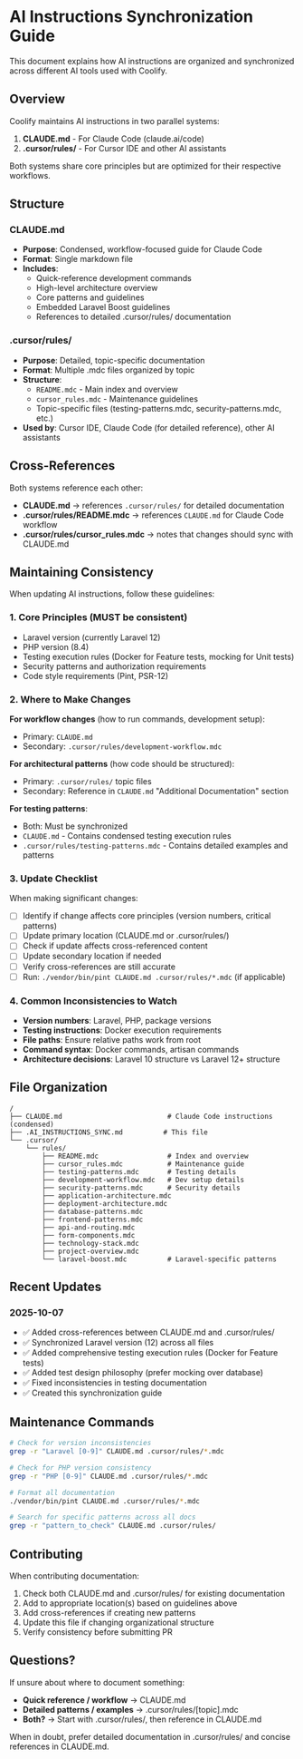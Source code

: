 # AI Instructions Synchronization Guide

This document explains how AI instructions are organized and synchronized across different AI tools used with Coolify.

## Overview

Coolify maintains AI instructions in two parallel systems:

1. **CLAUDE.md** - For Claude Code (claude.ai/code)
2. **.cursor/rules/** - For Cursor IDE and other AI assistants

Both systems share core principles but are optimized for their respective workflows.

## Structure

### CLAUDE.md

- **Purpose**: Condensed, workflow-focused guide for Claude Code
- **Format**: Single markdown file
- **Includes**:
  - Quick-reference development commands
  - High-level architecture overview
  - Core patterns and guidelines
  - Embedded Laravel Boost guidelines
  - References to detailed .cursor/rules/ documentation

### .cursor/rules/

- **Purpose**: Detailed, topic-specific documentation
- **Format**: Multiple .mdc files organized by topic
- **Structure**:
  - `README.mdc` - Main index and overview
  - `cursor_rules.mdc` - Maintenance guidelines
  - Topic-specific files (testing-patterns.mdc, security-patterns.mdc, etc.)
- **Used by**: Cursor IDE, Claude Code (for detailed reference), other AI assistants

## Cross-References

Both systems reference each other:

- **CLAUDE.md** → references `.cursor/rules/` for detailed documentation
- **.cursor/rules/README.mdc** → references `CLAUDE.md` for Claude Code workflow
- **.cursor/rules/cursor_rules.mdc** → notes that changes should sync with CLAUDE.md

## Maintaining Consistency

When updating AI instructions, follow these guidelines:

### 1. Core Principles (MUST be consistent)

- Laravel version (currently Laravel 12)
- PHP version (8.4)
- Testing execution rules (Docker for Feature tests, mocking for Unit tests)
- Security patterns and authorization requirements
- Code style requirements (Pint, PSR-12)

### 2. Where to Make Changes

**For workflow changes** (how to run commands, development setup):

- Primary: `CLAUDE.md`
- Secondary: `.cursor/rules/development-workflow.mdc`

**For architectural patterns** (how code should be structured):

- Primary: `.cursor/rules/` topic files
- Secondary: Reference in `CLAUDE.md` "Additional Documentation" section

**For testing patterns**:

- Both: Must be synchronized
- `CLAUDE.md` - Contains condensed testing execution rules
- `.cursor/rules/testing-patterns.mdc` - Contains detailed examples and patterns

### 3. Update Checklist

When making significant changes:

- [ ] Identify if change affects core principles (version numbers, critical patterns)
- [ ] Update primary location (CLAUDE.md or .cursor/rules/)
- [ ] Check if update affects cross-referenced content
- [ ] Update secondary location if needed
- [ ] Verify cross-references are still accurate
- [ ] Run: `./vendor/bin/pint CLAUDE.md .cursor/rules/*.mdc` (if applicable)

### 4. Common Inconsistencies to Watch

- **Version numbers**: Laravel, PHP, package versions
- **Testing instructions**: Docker execution requirements
- **File paths**: Ensure relative paths work from root
- **Command syntax**: Docker commands, artisan commands
- **Architecture decisions**: Laravel 10 structure vs Laravel 12+ structure

## File Organization

```
/
├── CLAUDE.md                          # Claude Code instructions (condensed)
├── .AI_INSTRUCTIONS_SYNC.md          # This file
└── .cursor/
    └── rules/
        ├── README.mdc                 # Index and overview
        ├── cursor_rules.mdc           # Maintenance guide
        ├── testing-patterns.mdc       # Testing details
        ├── development-workflow.mdc   # Dev setup details
        ├── security-patterns.mdc      # Security details
        ├── application-architecture.mdc
        ├── deployment-architecture.mdc
        ├── database-patterns.mdc
        ├── frontend-patterns.mdc
        ├── api-and-routing.mdc
        ├── form-components.mdc
        ├── technology-stack.mdc
        ├── project-overview.mdc
        └── laravel-boost.mdc          # Laravel-specific patterns
```

## Recent Updates

### 2025-10-07

- ✅ Added cross-references between CLAUDE.md and .cursor/rules/
- ✅ Synchronized Laravel version (12) across all files
- ✅ Added comprehensive testing execution rules (Docker for Feature tests)
- ✅ Added test design philosophy (prefer mocking over database)
- ✅ Fixed inconsistencies in testing documentation
- ✅ Created this synchronization guide

## Maintenance Commands

```bash
# Check for version inconsistencies
grep -r "Laravel [0-9]" CLAUDE.md .cursor/rules/*.mdc

# Check for PHP version consistency
grep -r "PHP [0-9]" CLAUDE.md .cursor/rules/*.mdc

# Format all documentation
./vendor/bin/pint CLAUDE.md .cursor/rules/*.mdc

# Search for specific patterns across all docs
grep -r "pattern_to_check" CLAUDE.md .cursor/rules/
```

## Contributing

When contributing documentation:

1. Check both CLAUDE.md and .cursor/rules/ for existing documentation
2. Add to appropriate location(s) based on guidelines above
3. Add cross-references if creating new patterns
4. Update this file if changing organizational structure
5. Verify consistency before submitting PR

## Questions?

If unsure about where to document something:

- **Quick reference / workflow** → CLAUDE.md
- **Detailed patterns / examples** → .cursor/rules/[topic].mdc
- **Both?** → Start with .cursor/rules/, then reference in CLAUDE.md

When in doubt, prefer detailed documentation in .cursor/rules/ and concise references in CLAUDE.md.
